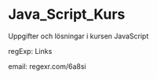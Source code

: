 # Java_Script_Kurs
Uppgifter och lösningar i kursen JavaScript


regExp: Links

email: regexr.com/6a8si
